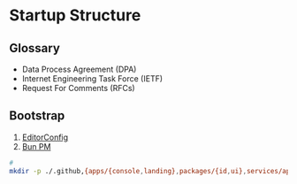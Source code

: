 # Startup Structure

## Glossary

- Data Process Agreement (DPA)
- Internet Engineering Task Force (IETF)
- Request For Comments (RFCs)

<!--
Manifesto
Privacy Policy
Terms of Service
-->

## Bootstrap

1. [EditorConfig](/editorconfig.md#configuration)
2. [Bun PM](/bun/package-manager.md#configuration)

```sh
#
mkdir -p ./.github,{apps/{console,landing},packages/{id,ui},services/api,tooling/{eslint-config,tailwind-config,typescript-config}}
```
